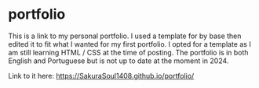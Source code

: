 # portfolio
This is a link to my personal portfolio. I used a template for by base then edited it to fit what I wanted for my first portfolio. I opted for a template as I am still learning HTML / CSS at the time of posting. The portfolio is in both English and Portuguese but is not up to date at the moment in 2024.

Link to it here:
https://SakuraSoul1408.github.io/portfolio/
